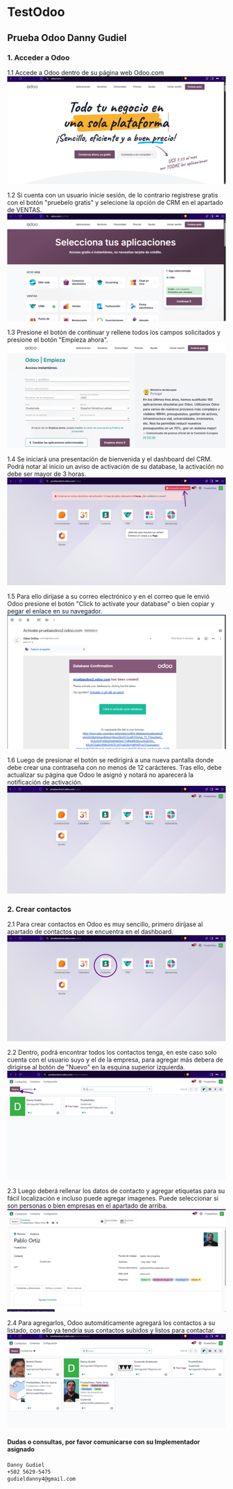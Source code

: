 # TestOdoo
## Prueba Odoo Danny Gudiel
### 1. Acceder a Odoo
 1.1 Accede a Odoo dentro de su página web Odoo.com
 ![alt text](<Pagina principal.png>)

 1.2 Si cuenta con un usuario inicie sesión, de lo contrario registrese gratis con el botón "pruebelo gratis" y selecione la opción de CRM en el apartado de VENTAS.
 ![alt text](Puebalo_gratis.png)

 1.3 Presione el botón de continuar y rellene todos los campos solicitados y presione el botón "Empieza ahora".
 ![alt text](Campos.png)

 1.4 Se iniciará una presentación de bienvenida y el dashboard del CRM. Podrá notar al inicio un aviso de activación de su database, la activación no debe ser mayor de 3 horas. 
 ![alt text](Dashboard.png)

 1.5 Para ello dirijase a su correo electrónico y en el correo que le envió Odoo presione el botón "Click to activate your database" o bien copiar y pegar el enlace en su navegador.
 ![alt text](Activacion.png)

 1.6 Luego de presionar el botón se redirigirá a una nueva pantalla donde debe crear una contraseña con no menos de 12 carácteres. Tras ello, debe actualizar su página que Odoo le asignó y notará no aparecerá la notificación de activación.
 ![alt text](Dashboard2.png)

### 2. Crear contactos
 2.1 Para crear contactos en Odoo es muy sencillo, primero diríjase al apartado de contactos que se encuentra en el dashboard.
 ![alt text](Dashboard3.png)
 
 2.2 Dentro, podrá encontrar todos los contactos tenga, en este caso solo cuenta con el usuario suyo y el de la empresa, para agregar más debera de dirigirse al botón de "Nuevo" en la esquina superior izquierda.
 ![alt text](Contactos.png)

 2.3 Luego deberá rellenar los datos de contacto y agregar etiquetas para su fácil localización e incluso puede agregar imagenes. Puede seleccionar si son personas o bien empresas en el apartado de arriba.
 ![alt text](<Crear contacto.png>)

 2.4 Para agregarlos, Odoo automáticamente agregará los contactos a su listado, con ello ya tendría sus contactos subidos y listos para contactar.
 ![alt text](Final.png)

#### Dudas o consultas, por favor comunicarse con su Implementador asignado

    Danny Gudiel
    +502 5629-5475
    gudieldanny4@gmail.com






